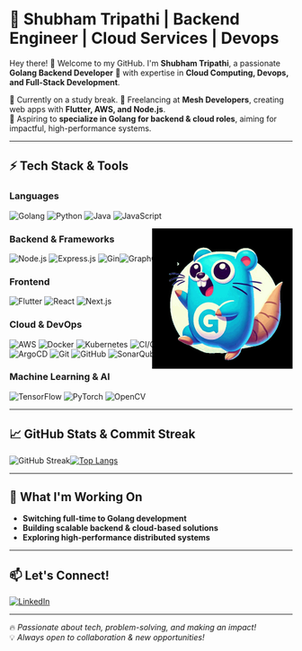 # 🚀 Shubham Tripathi | Backend Engineer | Cloud Services | Devops

Hey there! 👋 Welcome to my GitHub. I'm **Shubham Tripathi**, a passionate **Golang Backend Developer** 🐹 with expertise in **Cloud Computing, Devops, and Full-Stack Development**.  

🔹 Currently on a study break.
🔹 Freelancing at **Mesh Developers**, creating web apps with **Flutter, AWS, and Node.js**.  
🔹 Aspiring to **specialize in Golang for backend & cloud roles**, aiming for impactful, high-performance systems.  

---

## ⚡ Tech Stack & Tools  

### **Languages**  
![Golang](https://img.shields.io/badge/-Golang-00ADD8?style=flat&logo=go&logoColor=white)  ![Python](https://img.shields.io/badge/-Python-3776AB?style=flat&logo=python&logoColor=white)  ![Java](https://img.shields.io/badge/-Java-007396?style=flat&logo=java&logoColor=white)  ![JavaScript](https://img.shields.io/badge/-JavaScript-F7DF1E?style=flat&logo=javascript&logoColor=black)  

<div style="position: relative;">
  <img src="https://github.com/ShubhamTrip/ShubhamTrip/blob/main/golang_rat_dancing_reversed.gif" 
       width="250px" 
       style="position: absolute; right: 0; top: 0;">
</div>

### **Backend & Frameworks**  
![Node.js](https://img.shields.io/badge/-Node.js-339933?style=flat&logo=node.js&logoColor=white)  ![Express.js](https://img.shields.io/badge/-Express.js-000000?style=flat&logo=express&logoColor=white)  ![Gin](https://img.shields.io/badge/-Gin-00ADD8?style=flat&logo=go&logoColor=white)![GraphQL](https://img.shields.io/badge/-GraphQL-E10098?style=flat&logo=graphql&logoColor=white)  

### **Frontend**  
![Flutter](https://img.shields.io/badge/-Flutter-02569B?style=flat&logo=flutter&logoColor=white)  ![React](https://img.shields.io/badge/-React-61DAFB?style=flat&logo=react&logoColor=black)  ![Next.js](https://img.shields.io/badge/-Next.js-000000?style=flat&logo=next.js&logoColor=white)  

### **Cloud & DevOps**  
![AWS](https://img.shields.io/badge/-AWS-FF9900?style=flat&logo=amazonaws&logoColor=white)  ![Docker](https://img.shields.io/badge/-Docker-2496ED?style=flat&logo=docker&logoColor=white)  ![Kubernetes](https://img.shields.io/badge/-Kubernetes-326CE5?style=flat&logo=kubernetes&logoColor=white)  ![CI/CD](https://img.shields.io/badge/-CI/CD-blue?style=flat&logo=githubactions&logoColor=white)  ![Ansible](https://img.shields.io/badge/-Ansible-000000?style=flat&logo=ansible&logoColor=white)  ![Terraform](https://img.shields.io/badge/-Terraform-7B42BC?style=flat&logo=terraform&logoColor=white)  ![Jenkins](https://img.shields.io/badge/-Jenkins-D24939?style=flat&logo=jenkins&logoColor=white)  ![ArgoCD](https://img.shields.io/badge/-ArgoCD-EA4E59?style=flat&logo=argo&logoColor=white)  ![Git](https://img.shields.io/badge/-Git-F05032?style=flat&logo=git&logoColor=white)  ![GitHub](https://img.shields.io/badge/-GitHub-181717?style=flat&logo=github&logoColor=white)  ![SonarQube](https://img.shields.io/badge/-SonarQube-4E9BCD?style=flat&logo=sonarqube&logoColor=white)  ![Prometheus](https://img.shields.io/badge/-Prometheus-E6522C?style=flat&logo=prometheus&logoColor=white)  ![Grafana](https://img.shields.io/badge/-Grafana-F46800?style=flat&logo=grafana&logoColor=white)  

### **Machine Learning & AI**  
![TensorFlow](https://img.shields.io/badge/-TensorFlow-FF6F00?style=flat&logo=tensorflow&logoColor=white)  ![PyTorch](https://img.shields.io/badge/-PyTorch-EE4C2C?style=flat&logo=pytorch&logoColor=white)  ![OpenCV](https://img.shields.io/badge/-OpenCV-5C3EE8?style=flat&logo=opencv&logoColor=white)  

---

## 📈 GitHub Stats & Commit Streak  

![GitHub Streak](https://streak-stats.demolab.com/?user=ShubhamTrip&theme=github-dark-blue)[![Top Langs](https://github-readme-stats.vercel.app/api/top-langs/?username=ShubhamTrip&layout=compact&theme=tokyonight)](https://github.com/anuraghazra/github-readme-stats)  

---

## 🌱 What I'm Working On  
- **Switching full-time to Golang development**  
- **Building scalable backend & cloud-based solutions**  
- **Exploring high-performance distributed systems**  

---

## 📫 Let's Connect!  
[![LinkedIn](https://img.shields.io/badge/LinkedIn-blue?logo=linkedin)](https://www.linkedin.com/in/shubham-tripathi-727424144/)  

---

🔥 *Passionate about tech, problem-solving, and making an impact!*  
💡 *Always open to collaboration & new opportunities!*  
